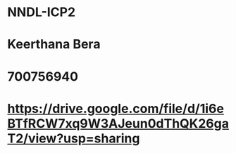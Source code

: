# NNDL-ICP2

# Keerthana Bera

# 700756940

# https://drive.google.com/file/d/1i6eBTfRCW7xq9W3AJeun0dThQK26gaT2/view?usp=sharing
